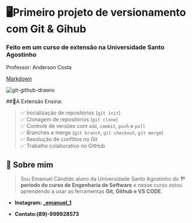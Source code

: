 # 🖥Primeiro projeto de versionamento com Git & Gihub

### Feito em um curso de extensão na Universidade Santo Agostinho

Professor: Anderson Costa

  [Markdown](https://docs.google.com/document/d/1a8aMON8q10J1bYiZS8wJhzmIuMIJSPG2oGshEV8ZtAc/edit?tab=t.0)

![git-github-drawio](https://github.com/user-attachments/assets/ee9a4d2b-e7d6-4376-aa32-d0dd861bfa08)

##📝A Extensão Ensina:  
> ✅ Inicialização de repositórios (`git init`)  
✅ Clonagem de repositórios (`git clone`)  
✅ Controle de versões com `add`, `commit`, `push` e `pull`  
✅ Branches e merge (`git branch`, `git checkout`, `git merge`)  
✅ Resolução de conflitos no Git  
✅ Trabalho colaborativo no GitHub

## 👤 **Sobre mim**

> Sou Emanuel Cândido aluno da Universidade Santo Agostinho do **1º periodo do curso de Engenharia de Software** e nesse curso estou aprendendo a usar as ferramentas **Git, Github e VS CODE**.

+ **Instagram: [_emanuel_1](http://instagram.com/_emanuel_1)** 

 + **Contato:(89)-999928573**

## 
 
